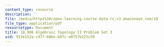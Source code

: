 ```yaml
---
content_type: resource
description: ''
file: /media/https%3A/open-learning-course-data-rc.s3.amazonaws.com/18-906-algebraic-topology-ii-spring-2020/933e152ac977606eb07ce0757b225c59_MIT18_906S20_pset3.pdf
file_type: application/pdf
resourcetype: Document
title: 18.906 Algebraic Topology II Problem Set 3
uid: 933e152a-c977-606e-b07c-e0757b225c59
---
```

